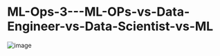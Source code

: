 # ML-Ops-3---ML-OPs-vs-Data-Engineer-vs-Data-Scientist-vs-ML



![image](https://github.com/user-attachments/assets/236bc76e-707f-4d17-a1e3-bdccfb51879a)
